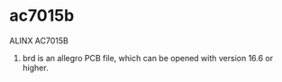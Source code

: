 # ac7015b
ALINX AC7015B

1. brd is an allegro PCB file, which can be opened with version 16.6 or higher.
